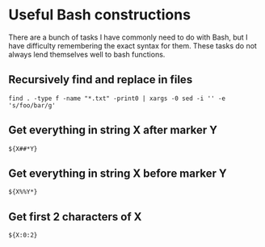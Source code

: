 # Useful Bash constructions

There are a bunch of tasks I have commonly need to do with Bash,
but I have difficulty remembering the exact syntax for them. These
tasks do not always lend themselves well to bash functions.

## Recursively find and replace in files
```shell
find . -type f -name "*.txt" -print0 | xargs -0 sed -i '' -e 's/foo/bar/g'
```

## Get everything in string X after marker Y
```shell
${X##*Y}
```

## Get everything in string X before marker Y
```shell
${X%%Y*}
```

## Get first 2 characters of X
```shell
${X:0:2}
```
